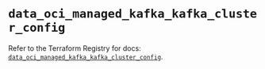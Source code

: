 # `data_oci_managed_kafka_kafka_cluster_config`

Refer to the Terraform Registry for docs: [`data_oci_managed_kafka_kafka_cluster_config`](https://registry.terraform.io/providers/hashicorp/oci/7.19.0/docs/data-sources/managed_kafka_kafka_cluster_config).
